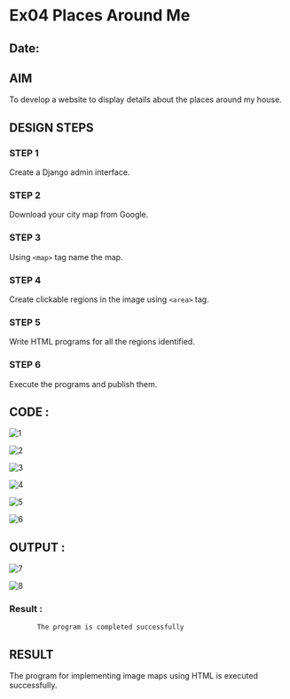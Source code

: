 # Ex04 Places Around Me
## Date: 

## AIM
To develop a website to display details about the places around my house.

## DESIGN STEPS

### STEP 1
Create a Django admin interface.

### STEP 2
Download your city map from Google.

### STEP 3
Using ```<map>``` tag name the map.

### STEP 4
Create clickable regions in the image using ```<area>``` tag.

### STEP 5
Write HTML programs for all the regions identified.

### STEP 6
Execute the programs and publish them.

## CODE :

![1](https://github.com/Lakshmi-v-Priya/NearMe/assets/151720706/00659d90-90b4-4d4a-bb7a-653002e13be5)

![2](https://github.com/Lakshmi-v-Priya/NearMe/assets/151720706/3a4cf7ff-10e0-4b82-8856-ba9aad4d4513)

![3](https://github.com/Lakshmi-v-Priya/NearMe/assets/151720706/d78fa110-6d6b-4f2d-9cb2-6fee37320dba)

![4](https://github.com/Lakshmi-v-Priya/NearMe/assets/151720706/fbbfe655-d02e-4fb3-a3cb-45c93b75ba93)

![5](https://github.com/Lakshmi-v-Priya/NearMe/assets/151720706/b3f3a538-bc0b-4a9e-a3a3-039cdc0a6548)

![6](https://github.com/Lakshmi-v-Priya/NearMe/assets/151720706/956a2135-ce2d-43ae-a951-73b259bd33cf)



## OUTPUT :

![7](https://github.com/Lakshmi-v-Priya/NearMe/assets/151720706/4e7c9abe-e1c7-48f7-8fbc-b26e14fd08fa)

![8](https://github.com/Lakshmi-v-Priya/NearMe/assets/151720706/9af2a728-5ab0-41f7-9df4-dfaa26c15568)


### Result :
           The program is completed successfully






## RESULT
The program for implementing image maps using HTML is executed successfully.
